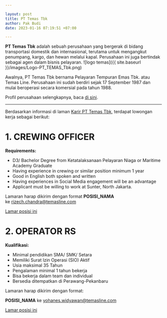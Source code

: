 ```yaml
---

layout: post
title: PT Temas Tbk
author: Pak Budi
date: 2023-01-16 07:19:51 +07:00

---
```


**PT Temas Tbk** adalah sebuah perusahaan yang bergerak di bidang transportasi domestik dan internasional, terutama untuk mengangkut penumpang, kargo, dan hewan melalui kapal. Perusahaan ini juga bertindak sebagai agen dalam bisnis pelayaran.
![logo temas]({{ site.baseurl }}/images/Logo-PT_TEMAS_Tbk.png)

Awalnya, PT Temas Tbk bernama Pelayaran Tempuran Emas Tbk. atau Temas Line. Perusahaan ini sudah berdiri sejak 17 September 1987 dan mulai beroperasi secara komersial pada tahun 1988.

Profil perusahaan selengkapnya, baca [di sini](https://temas.id/id/).

---

Berdasarkan informasi di laman [Karir PT Temas Tbk](https://temas.id/id/career), terdapat lowongan kerja sebagai berikut:

# 1. CREWING OFFICER

**Requirements:**

- D3/ Bachelor Degree from Ketatalaksanaan Pelayaran Niaga or Maritime Academy Graduate
- Having experience in crewing or similar position minimum 1 year
- Good in English both spoken and written
- Having experiences in Social Media engagement will be an advantage
- Applicant must be willing to work at Sunter, North Jakarta.

Lamaran harap dikirim dengan format **POSISI_NAMA** ke rizech.chandra@temasline.com

<div class="apply"><a href="mailto:rizech.chandra@temasline.com">Lamar posisi ini</a></div>

# 2. OPERATOR RS

**Kualifikasi:**

- Minimal pendidikan SMA/ SMK/ Setara
- Memiliki Surat Izin Operasi (SIO) Aktif
- Usia maksimal 35 Tahun
- Pengalaman minimal 1 tahun bekerja
- Bisa bekerja dalam team dan individual
- Bersedia ditempatkan di Perawang-Pekanbaru

Lamaran harap dikirim dengan format:

**POSISI_NAMA** ke yohanes.widyawan@temasline.com

<div class="apply"><a href="mailto:yohanes.widyawan@temasline.com">Lamar posisi ini</a></div>
